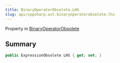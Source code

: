 ```yaml
---
title: BinaryOperatorObsolete.LHS
slug: api/cppsharp.ast.binaryoperatorobsolete.lhs
---
```

Property in [BinaryOperatorObsolete](/api/cppsharp/ast/binaryoperatorobsolete)

## Summary



```csharp
public ExpressionObsolete LHS { get; set; }
```

